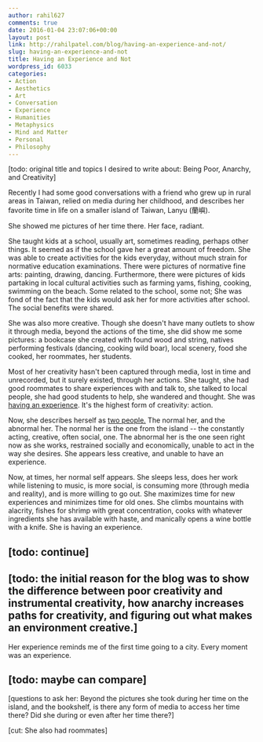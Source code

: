 ```yaml
---
author: rahil627
comments: true
date: 2016-01-04 23:07:06+00:00
layout: post
link: http://rahilpatel.com/blog/having-an-experience-and-not/
slug: having-an-experience-and-not
title: Having an Experience and Not
wordpress_id: 6033
categories:
- Action
- Aesthetics
- Art
- Conversation
- Experience
- Humanities
- Metaphysics
- Mind and Matter
- Personal
- Philosophy
---
```


[todo: original title and topics I desired to write about: Being Poor, Anarchy, and Creativity]

Recently I had some good conversations with a friend who grew up in rural areas in Taiwan, relied on media during her childhood, and describes her favorite time in life on a smaller island of Taiwan, Lanyu (蘭嶼).

She showed me pictures of her time there. Her face, radiant.

She taught kids at a school, usually art, sometimes reading, perhaps other things. It seemed as if the school gave her a great amount of freedom. She was able to create activities for the kids everyday, without much strain for normative education examinations. There were pictures of normative fine arts: painting, drawing, dancing. Furthermore, there were pictures of kids partaking in local cultural activities such as farming yams, fishing, cooking, swimming on the beach. Some related to the school, some not; She was fond of the fact that the kids would ask her for more activities after school. The social benefits were shared.

She was also more creative. Though she doesn't have many outlets to show it through media, beyond the actions of the time, she did show me some pictures: a bookcase she created with found wood and string, natives performing festivals (dancing, cooking wild boar), local scenery, food she cooked, her roommates, her students.

Most of her creativity hasn't been captured through media, lost in time and unrecorded, but it surely existed, through her actions. She taught, she had good roommates to share experiences with and talk to, she talked to local people, she had good students to help,  she wandered and thought. She was [having an experience](https://www.marxists.org/reference/subject/philosophy/works/us/an-experience.htm). It's the highest form of creativity: action.

Now, she describes herself as [two people.](http://www.rahilpatel.com/blog/two-phases-in-life) The normal her, and the abnormal her. The normal her is the one from the island -- the constantly acting, creative, often social, one. The abnormal her is the one seen right now as she works, restrained socially and economically, unable to act in the way she desires. She appears less creative, and unable to have an experience.

Now, at times, her normal self appears. She sleeps less, does her work while listening to music, is more social, is consuming more (through media and reality), and is more willing to go out. She maximizes time for new experiences and minimizes time for old ones. She climbs mountains with alacrity, fishes for shrimp with great concentration, cooks with whatever ingredients she has available with haste, and manically opens a wine bottle with a knife. She is having an experience.

[todo: continue]
--

[todo: the initial reason for the blog was to show the difference between poor creativity and instrumental creativity, how anarchy increases paths for creativity, and figuring out what makes an environment creative.]
--

Her experience reminds me of the first time going to a city. Every moment was an experience.

[todo: maybe can compare]
--


[questions to ask her: Beyond the pictures she took during her time on the island, and the bookshelf, is there any form of media to access her time there? Did she during or even after her time there?]

[cut: She also had roommates]
